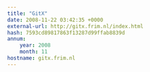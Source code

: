 ```yaml
---
title: "GitX"
date: 2008-11-22 03:42:35 +0000
external-url: http://gitx.frim.nl/index.html
hash: 7593cd89817863f13287d99ffab8839d
annum:
    year: 2008
    month: 11
hostname: gitx.frim.nl
---
```



